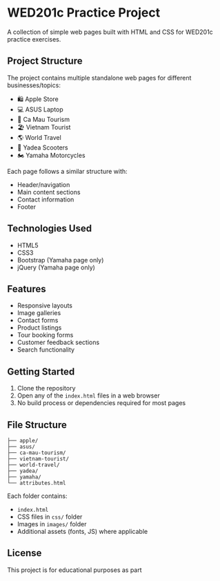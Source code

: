 # WED201c Practice Project

A collection of simple web pages built with HTML and CSS for WED201c practice exercises.

## Project Structure

The project contains multiple standalone web pages for different businesses/topics:

-   🛍️ Apple Store
-   💻 ASUS Laptop
-   🌴 Ca Mau Tourism
-   🏖️ Vietnam Tourist
-   🌎 World Travel
-   🛵 Yadea Scooters
-   🏍️ Yamaha Motorcycles

Each page follows a similar structure with:

-   Header/navigation
-   Main content sections
-   Contact information
-   Footer

## Technologies Used

-   HTML5
-   CSS3
-   Bootstrap (Yamaha page only)
-   jQuery (Yamaha page only)

## Features

-   Responsive layouts
-   Image galleries
-   Contact forms
-   Product listings
-   Tour booking forms
-   Customer feedback sections
-   Search functionality

## Getting Started

1. Clone the repository
2. Open any of the `index.html` files in a web browser
3. No build process or dependencies required for most pages

## File Structure

```
├── apple/
├── asus/
├── ca-mau-tourism/
├── vietnam-tourist/
├── world-travel/
├── yadea/
├── yamaha/
└── attributes.html
```

Each folder contains:

-   `index.html`
-   CSS files in `css/` folder
-   Images in `images/` folder
-   Additional assets (fonts, JS) where applicable

## License

This project is for educational purposes as part
